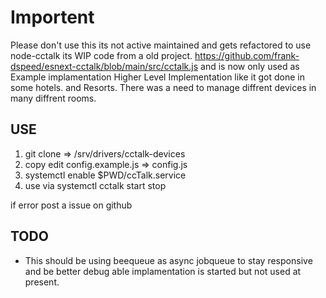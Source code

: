 # Importent
Please don't use this its not active maintained and gets refactored to use node-cctalk its WIP code from a old project. https://github.com/frank-dspeed/esnext-cctalk/blob/main/src/cctalk.js and is now only used as Example implamentation Higher Level Implementation like it got done in some hotels.
and Resorts. There was a need to manage diffrent devices in many diffrent rooms.

## USE
1. git clone => /srv/drivers/cctalk-devices
2. copy edit config.example.js => config.js
3. systemctl enable $PWD/ccTalk.service
4. use via systemctl cctalk start stop

if error post a issue on github

## TODO
- This should be using beequeue as async jobqueue to stay responsive and be better debug able implamentation is started but not used at present.

